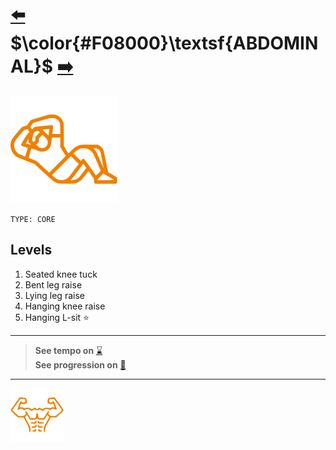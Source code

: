 # [:arrow_left:][prev] $\color{#F08000}\textsf{ABDOMINAL}$ [:arrow_right:][next]

[![icon]](#levels)

`TYPE: CORE`

## Levels

1. Seated knee tuck
2. Bent leg raise
3. Lying leg raise
4. Hanging knee raise
5. Hanging L\-sit :star:

---
> **See tempo on** [:hourglass:]  
> **See progression on** [:link:]
---

[![abs](../icons/six_pack_little.svg)](../training-1.md "Training 1")

<!-- predefined -->
[next]: pull-up.md "Pull-up"
[prev]: movements.md "Movements"
[:hourglass:]: ../../none.md "None"
[:link:]: ../../none.md "None"

<!-- icons -->
[icon]: ../icons/abdominal.svg
